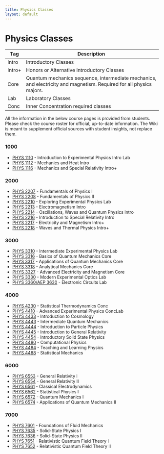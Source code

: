 ```yaml
---
title: Physics Classes
layout: default
---
```

<link rel="stylesheet" href="/main.css">

# Physics Classes

| Tag                            | Description                               |
| ------------------------------ | ----------------------------------------- |
| <span class="tag ml-1/2">Intro</span>  | Introductory Classes |
| <span class="tag ml-1/2">Intro+</span> | Honors or Alternative Introductory Classes |
| <span class="tag ml-1/2">Core</span> | Quantum mechanics sequence, intermediate mechanics, and electricity and magnetism. Required for all physics majors. |
| <span class="tag ml-1/2">Lab</span> | Laboratory Classes |
| <span class="tag ml-1/2">Conc</span> | Inner Concentration required classes |

All the information in the below course pages is provided from students. Please check the course roster for official, up-to-date information. The Wiki is meant to supplement official sources with student insights, not replace them.

### 1000

- [PHYS 1110](/classes/phys/PHYS1110.html) - Introduction to Experimental Physics <span class="tag">Intro</span> <span class="tag">Lab</span>
- [PHYS 1112](/classes/phys/PHYS1112.html) - Mechanics and Heat <span class="tag">Intro</span>
- [PHYS 1116](/classes/phys/PHYS1116.html) - Mechanics and Special Relativity <span class="tag">Intro+</span>

### 2000

- [PHYS 2207](/classes/phys/PHYS2207.html) - Fundamentals of Physics I
- [PHYS 2208](/classes/phys/PHYS2208.html) - Fundamentals of Physics II
- [PHYS 2210](/classes/phys/PHYS2210.html) - Exploring Experimental Physics <span class="tag">Lab</span>
- [PHYS 2213](/classes/phys/PHYS2213.html) - Electromagnetism <span class="tag">Intro</span>
- [PHYS 2214](/classes/phys/PHYS2214.html) - Oscillations, Waves and Quantum Physics <span class="tag">Intro</span>
- [PHYS 2216](/classes/phys/PHYS2216.html) - Introduction to Special Relativity <span class="tag">Intro</span>
- [PHYS 2217](/classes/phys/PHYS2217.html) - Electricity and Magnetism <span class="tag">Intro+</span>
- [PHYS 2218](/classes/phys/PHYS2218.html) - Waves and Thermal Physics <span class="tag">Intro+</span>

### 3000

- [PHYS 3310](/classes/phys/PHYS3310.html) - Intermediate Experimental Physics <span class="tag">Lab</span>
- [PHYS 3316](/classes/phys/PHYS3316.html) - Basics of Quantum Mechanics <span class="tag">Core</span>
- [PHYS 3317](/classes/phys/PHYS3317.html) - Applications of Quantum Mechanics <span class="tag">Core</span>
- [PHYS 3318](/classes/phys/PHYS3318.html) - Analytical Mechanics <span class="tag">Core</span>
- [PHYS 3327](/classes/phys/PHYS3327.html) - Advanced Electricity and Magnetism <span class="tag">Core</span>
- [PHYS 3330](/classes/phys/PHYS3330.html) - Modern Experimental Optics <span class="tag">Lab</span>
- [PHYS 3360/AEP 3630](/classes/phys/PHYS3360.html) - Electronic Circuits <span class="tag">Lab</span>

### 4000
- [PHYS 4230](/classes/phys/PHYS4230.html) - Statistical Thermodynamics <span class="tag">Conc</span>
- [PHYS 4410](/classes/phys/PHYS4410.html) - Advanced Experimental Physics <span class="tag">Conc</span><span class="tag">Lab</span>
- [PHYS 4433](/classes/phys/PHYS4433.html) - Introduction to Cosmology
- [PHYS 4443](/classes/phys/PHYS4443.html) - Intermediate Quantum Mechanics
- [PHYS 4444](/classes/phys/PHYS4444.html) - Introduction to Particle Physics
- [PHYS 4445](/classes/phys/PHYS4445.html) - Introduction to General Relativity
- [PHYS 4454](/classes/phys/PHYS4454.html) - Introductory Solid State Physics
- [PHYS 4480](/classes/phys/PHYS4480.html) - Computational Physics
- [PHYS 4484](/classes/phys/PHYS4484.html) - Teaching and Learning Physics
- [PHYS 4488](/classes/phys/PHYS4488.html) - Statistical Mechanics

### 6000
- [PHYS 6553](/classes/phys/PHYS6553.html) - General Relativity I
- [PHYS 6554](/classes/phys/PHYS6554.html) - General Relativity II
- [PHYS 6561](/classes/phys/PHYS6561.html) - Classical Electrodynamics
- [PHYS 6562](/classes/phys/PHYS6562.html) - Statistical Physics I
- [PHYS 6572](/classes/phys/PHYS6572.html) - Quantum Mechanics I
- [PHYS 6574](/classes/phys/PHYS6574.html) - Applications of Quantum Mechanics II

### 7000
- [PHYS 7601](/classes/phys/PHYS7601.html) - Foundations of Fluid Mechanics
- [PHYS 7635](/classes/phys/PHYS7635.html) - Solid-State Physics I
- [PHYS 7636](/classes/phys/PHYS7636.html) - Solid-State Physics II
- [PHYS 7651](/classes/phys/PHYS7651.html) - Relativistic Quantum Field Theory I
- [PHYS 7652](/classes/phys/PHYS7652.html) - Relativistic Quantum Field Theory II
